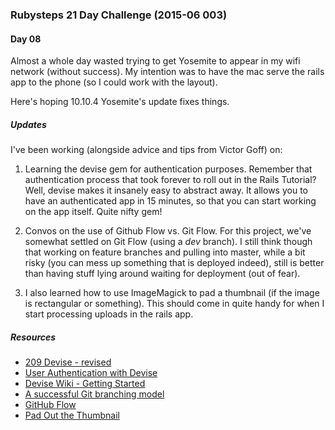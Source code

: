 ### Rubysteps 21 Day Challenge (2015-06 003)

#### Day 08
Almost a whole day wasted trying to get Yosemite to appear in my wifi network (without success). My intention was to have the mac serve the rails app to the phone (so I could work with the layout).

Here's hoping 10.10.4 Yosemite's update fixes things.

##### Updates
I've been working (alongside advice and tips from Victor Goff) on:

1. Learning the devise gem for authentication purposes. Remember that authentication process that took forever to roll out in the Rails Tutorial? Well, devise makes it insanely easy to abstract away. It allows you to have an authenticated app in 15 minutes, so that you can start working on the app itself.
Quite nifty gem!

2. Convos on the use of Github Flow vs. Git Flow. For this project, we've somewhat settled on Git Flow (using a *dev* branch). I still think though that working on feature branches and pulling into master, while a bit risky (you can mess up something that is deployed indeed), still is better than having stuff lying around waiting for deployment (out of fear).

3. I also learned how to use ImageMagick to pad a thumbnail (if the image is rectangular or something). This should come in quite handy for when I start processing uploads in the rails app.

##### Resources
- [209 Devise - revised](http://railscasts.com/episodes/209-devise-revised)
- [User Authentication with Devise](https://gorails.com/episodes/user-authentication-with-devise)
- [Devise Wiki - Getting Started](https://github.com/plataformatec/devise#getting-started)
- [A successful Git branching model](http://nvie.com/posts/a-successful-git-branching-model/)
- [GitHub Flow](http://scottchacon.com/2011/08/31/github-flow.html)
- [Pad Out the Thumbnail](http://www.imagemagick.org/Usage/thumbnails/#pad)
